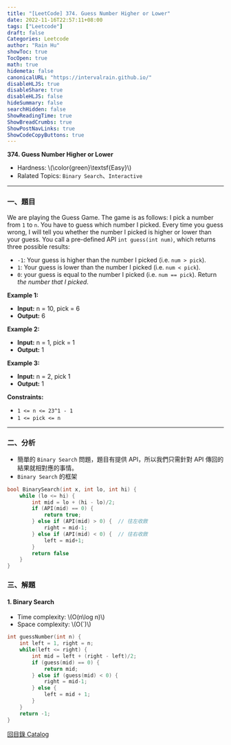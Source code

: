 ```yaml
---
title: "[LeetCode] 374. Guess Number Higher or Lower"
date: 2022-11-16T22:57:11+08:00
tags: ["Leetcode"]
draft: false
Categories: Leetcode
author: "Rain Hu"
showToc: true
TocOpen: true
math: true
hidemeta: false
canonicalURL: "https://intervalrain.github.io/"
disableHLJS: true
disableShare: true
disableHLJS: false
hideSummary: false
searchHidden: false
ShowReadingTime: true
ShowBreadCrumbs: true
ShowPostNavLinks: true
ShowCodeCopyButtons: true
---
```

**374. Guess Number Higher or Lower**
+ Hardness: \\(\color{green}\textsf{Easy}\\)
+ Ralated Topics: `Binary Search`、`Interactive`
---
### 一、題目
We are playing the Guess Game. The game is as follows:
I pick a number from `1` to `n`. You have to guess which number I picked.
Every time you guess wrong, I will tell you whether the number I picked is higher or lower than your guess.
You call a pre-defined API `int guess(int num)`, which returns three possible results:
+ `-1`: Your guess is higher than the number I picked (i.e. `num > pick`).
+ `1`: Your guess is lower than the number I picked (i.e. `num < pick`).
+ `0`: your guess is equal to the number I picked (i.e. `num == pick`).
Return *the number that I picked*.

**Example 1:**  
+ **Input:** n = 10, pick = 6
+ **Output:** 6

**Example 2:**
+ **Input:** n = 1, pick = 1
+ **Output:** 1

**Example 3:**
+ **Input:** n = 2, pick 1
+ **Output:** 1

**Constraints:**
+ `1 <= n <= 23^1 - 1`
+ `1 <= pick <= n`
---

### 二、分析
+ 簡單的 `Binary Search` 問題，題目有提供 API，所以我們只需針對 API 傳回的結果就相對應的事情。
+ `Binary Search` 的框架
```C++
bool BinarySearch(int x, int lo, int hi) {
    while (lo <= hi) {
        int mid = lo + (hi - lo)/2;
        if (API(mid) == 0) {
            return true;
        } else if (API(mid) > 0) {  // 往左收斂
            right = mid-1;
        } else if (API(mid) < 0) {  // 往右收斂
            left = mid+1;
        }
        return false
    }
}
```

### 三、解題
#### 1. Binary Search
+ Time complexity: \\(O(n\log n)\\)
+ Space complexity: \\(O(`)\\)
```C++
int guessNumber(int n) {
    int left = 1, right = n;
    while(left <= right) {
        int mid = left + (right - left)/2;
        if (guess(mid) == 0) {
            return mid;
        } else if (guess(mid) < 0) {
            right = mid-1;
        } else {
            left = mid + 1;
        }
    }
    return -1;
}
```
[回目錄 Catalog](/leetcode)